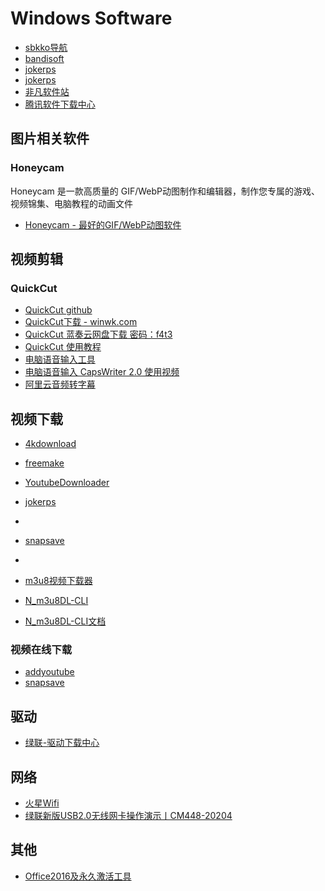 # Windows Software

- [sbkko导航](https://nav.sbkko.com/)
- [bandisoft](https://www.bandisoft.com/)
- [jokerps](https://vip.jokerps.com/)
- [jokerps](https://www.jokerps.com/)
- [非凡软件站](https://www.crsky.com/)
- [腾讯软件下载中心](https://pc.qq.com/)

## 图片相关软件

### Honeycam

Honeycam 是一款高质量的 GIF/WebP动图制作和编辑器，制作您专属的游戏、视频锦集、电脑教程的动画文件

- [Honeycam - 最好的GIF/WebP动图软件](https://www.bandisoft.com/honeycam)

## 视频剪辑

### QuickCut

- [QuickCut github](https://github.com/HaujetZhao/QuickCut/releases/)
- [QuickCut下载 - winwk.com](https://winwk.com/soft/quick-cut)
- [QuickCut 蓝奏云网盘下载 密码：f4t3](https://wwe.lanzoux.com/b015n2n5a)
- [QuickCut 使用教程](https://www.bilibili.com/video/bv18T4y1E7FF)
- [电脑语音输入工具](https://gitee.com/haujet/CapsWriter)
- [电脑语音输入 CapsWriter 2.0 使用视频](https://www.bilibili.com/video/BV12A411p73r)
- [阿里云音频转字幕](https://gitee.com/haujet/ali-audio-to-srt)

## 视频下载

- [4kdownload](https://www.4kdownload.com/)
- [freemake](https://www.freemake.com/cn/)
- [YoutubeDownloader](https://github.com/Tyrrrz/YoutubeDownloader/tags)
- [jokerps](https://vip.jokerps.com/)
- [](https://addyoutube.com/)
- [snapsave](https://snapsave.io/zh-cn)
- [](https://www.ganbey.com/youtube-download-3774)

- [m3u8视频下载器](http://www.ygbks.com/1239.html)
- [N_m3u8DL-CLI](https://github.com/nilaoda/N_m3u8DL-CLI)
- [N_m3u8DL-CLI文档](https://nilaoda.github.io/N_m3u8DL-CLI/)
  
### 视频在线下载

- [addyoutube](https://addyoutube.com/)
- [snapsave](https://snapsave.io/zh-cn)
[](https://www.ganbey.com/youtube-download-3774)

## 驱动

- [绿联-驱动下载中心](https://www.lulian.cn/download/list-34-cn.html)

## 网络

- [火星Wifi](http://www.zkytech.com/index.html)
- [绿联新版USB2.0无线网卡操作演示丨CM448-20204](https://www.lulian.cn/video/943-cn.html)

## 其他

- [Office2016及永久激活工具](https://www.matools.com/blog/190164836)
